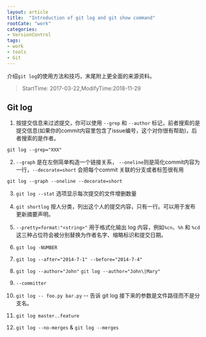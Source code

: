 ```yaml
---
layout: article
title:  "Introduction of git log and git show command"
rootCate: "work"
categories:
- VersionControl
tags:
- work
- tools
- Git
---
```


介绍`git log`的使用方法和技巧，末尾附上更全面的来源资料。

<!---more--->
> StartTime: 2017-03-22,ModifyTime:2018-11-29

## Git log
1. 按提交信息来过滤提交，你可以使用 `--grep` 和 `--author` 标记，前者搜索的是提交信息(如果你的commit内容里包含了issue编号，这个对你很有帮助)，后者搜索的是作者。
```
git log --grep="XXX"
```
2. `--graph` 是在左侧简单构造一个链接关系， `--oneline`则是简化commit内容为一行，`--decorate=short` 会把每个commit 关联的分支或者标签很有用
```
git log --graph --oneline --decorate=short
```
3. `git log --stat` 选项显示每次提交的文件增删数量
4. `git shortlog` 按人分类，列出这个人的提交内容，只有一行。可以用于发布更新摘要声明。
5. `--pretty=format:"<string>"` 用于格式化输出 log 内容，例如`%cn`、`%h` 和 `%cd` 这三种占位符会被分别替换为作者名字、缩略标识和提交日期。

6. `git log -NUMBER`
7. `git log --after="2014-7-1" --before="2014-7-4"`
8. `git log --author="John"`   `git log --author="John\|Mary"`
9. `--committer`
10.  `git log -- foo.py bar.py`  -- 告诉 git log 接下来的参数是文件路径而不是分支名。
11.  `git log master..feature`
12. `git log --no-merges`  & `git log --merges`